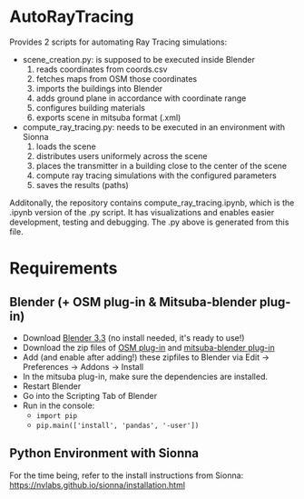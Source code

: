 # AutoRayTracing

Provides 2 scripts for automating Ray Tracing simulations: 

- scene_creation.py: is supposed to be executed inside Blender
    1. reads coordinates from coords.csv
    2. fetches maps from OSM those coordinates
    3. imports the buildings into Blender
    4. adds ground plane in accordance with coordinate range
    5. configures building materials
    6. exports scene in mitsuba format (.xml)
- compute_ray_tracing.py: needs to be executed in an environment with Sionna
    1. loads the scene
    2. distributes users uniformely across the scene
    3. places the transmitter in a building close to the center of the scene
    4. compute ray tracing simulations with the configured parameters
    5. saves the results (paths)


Additonally, the repository contains compute_ray_tracing.ipynb, which is the .ipynb version of the .py script. It has visualizations and enables easier development, testing and debugging. The .py above is generated from this file.

# Requirements

## Blender (+ OSM plug-in & Mitsuba-blender plug-in)

- Download [Blender 3.3](https://download.blender.org/release/) (no install needed, it's ready to use!)
- Download the zip files of [OSM plug-in](https://prochitecture.gumroad.com/l/blender-osm) and [mitsuba-blender plug-in](https://github.com/mitsuba-renderer/mitsuba-blender/releases/tag/latest)
- Add (and enable after adding!) these zipfiles to Blender via Edit -> Preferences -> Addons -> Install
- In the mitsuba plug-in, make sure the dependencies are installed.
- Restart Blender
- Go into the Scripting Tab of Blender
- Run in the console:
    - `import pip`
    - `pip.main(['install', 'pandas', '-user'])`

## Python Environment with Sionna

For the time being, refer to the install instructions from Sionna: https://nvlabs.github.io/sionna/installation.html

